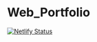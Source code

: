 # Web_Portfolio

[![Netlify Status](https://api.netlify.com/api/v1/badges/551b2bce-b6ea-4454-825a-643711c5d8ce/deploy-status)](https://app.netlify.com/sites/abdulmziya/deploys) 
